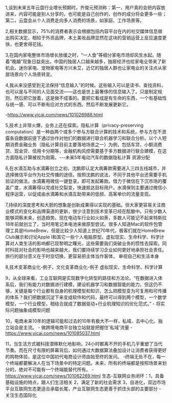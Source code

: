 1,谈到未来五年云盘行业增长预期时，齐俊元预测称：第一，用户真的会把内容放进来，内容可能是别人分享的，也可能是自己创作的，创作的成分将会更多一些；第二，云盘会从个人消费走向多人消费的场景，如家庭、工作场景等。

2,相关数据显示，75%的消费者表示会根据包括内容平台在内的社交媒体信息做出购买决定。相较于外资品牌，本土美妆品牌显然在这块的营销运营上反应速度更快，也更舍得花钱。


3,在国内家电整体市场增长放缓之时，“一人食”等细分家电市场却风生水起。随着“晚婚”现象日益突出，中国的独居人口越来越多，独居经济也给家电业带来了新机会。迷你家电、宠物家电等方兴未艾，近亿的独居人群也让家电业的关注点从家居场景向个人场景转变。

4,我从来没感受到无法保持“信息输入”的时候。这些输入可以是读书、查找资料，也可以是与不同的人见面交流——这也是世上最奢侈的信息输入了。只是制定规则，然后把它放着，这是做不成事的。要把它看成是有生命的东西，一个有基础性与统一感、可以不断有应对方式的东西，然后不断发展更新它。

-https://www.yicai.com/news/101026988.html

5,技术上非常火爆，业务上还在探索。隐私计算（privacy-preserving computation）是一种由两个或多个参与方联合计算的技术和系统，参与方在不泄露各自数据前提下通过协作对他们的数据进行联合机器学习和联合分析。以个人短期消费金融业务（隐私计算目前主要落地场景之一）为例，包括车贷、小额消费贷、现金贷、信用卡分期等，金融机构风控需要基于多方数据进行联合建模，在这方面隐私计算被视为刚需。---未来5年电动汽车的数据隐私计算 资源分配

6,在水滴互助与水滴筹创立之初，沈鹏即认定大病筹款需要进入三四五线城市，并选择微信平台作为社交传播的途径。按照沈鹏的说法，不同于其他平台还需要手机验证的做法，水滴筹用微信一键登录，即可发起筹款。借力于微信在下沉市场的覆盖广度，水滴筹得以完成社交裂变，快速抵达目标用户。水滴保则主要通过微信小程序运营，以促成由水滴筹和水滴互助带来的低频、高客单价的流量变现。

7,持续的深度思考和大胆的想象是创新成果得以实现的基础。但大家更容易关注商业模式的变化和品牌渠道的更新，很少注意到技术变革已经在酝酿中。只有少数人能够洞察未来，创造趋势。现在电动车行业如火如荼，多数人可能记不起来特斯拉18年前就创立了，当时用笔记本电池来做原型尝试。很多人知道Mac的软件包管理工具是HomeBrew，但是比较少人知道上世纪70年代，极客们就在HomeBrew Club展示和讨论Apple I和其它一些个人电脑原型。虚拟现实、生命科学、科学计算对人类生活的影响都已现黎明之曙光，这些需要我们突破业务的惯性去探索。同时科技对社会的影响也越来越大，我们要持续学习企业如何更好地承担社会责任。
旅行的部分意义在于时空切换，更容易把主体当作客体， 审视自己和生活本身

8,技术变革商业化-例子，文化变革商业化-例子   虚拟现实、生命科学、科学计算


9，从全球来看，工业互联网是实现数字化转型的路径和方法论。“在数据进入体系后，我们有能力对数据进行建模，建设机器学习和数据智能的能力。但这仍不够，关键是每个行业都有自身的机理模型和知识，怎么把模型变为可复用和可传播的体系？我们把数据沉淀下来变成软件和代码，最终可以得到两个模型，一个数学模型，一个行业模型，相结合就成了数据驱动+行业机理知识的优化范式。” - 将实际问题抽象成模型问题


10，电商未来10年的逻辑可能和过去的10年有极大不一样，私域、去中心化、独立站会是主流。 - 做跨境电商平台独立站就是把握住'私域'流量
-https://www.yicai.com/news/101085037.html

11，当生活方式被科技潜移默化地影响，24小时都离不开的手机几乎重塑了当代节奏。而在尺寸有限的屏幕背后，如何通过大数据算法叠加设计让消费者获得更好的购物体验，是这位中国初代电商设计师由始至终的发问。
-终端无处不在，每一个终端都要解决人在当下场景中的特定问题。未来，所有的终端都是按照场景来划分的，绝对不可能有一个终端能替代所有。
-https://www.yicai.com/news/101062269.html
生态-互联网业务闭环：1，具备基础设施的特点，跟人们生活相关  2，满足了新的社会需求 3，自进化，双边市场
平台互联网生态更适合承载长尾，产业互联网生态更善于抓住头部的主要部分  - 关注生态国际化










